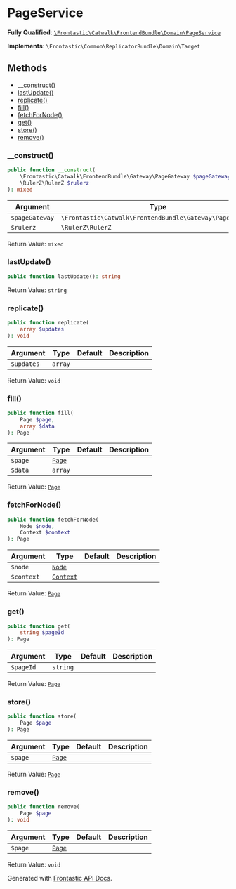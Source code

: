#  PageService

**Fully Qualified**: [`\Frontastic\Catwalk\FrontendBundle\Domain\PageService`](../../../../src/php/FrontendBundle/Domain/PageService.php)

**Implements**: `\Frontastic\Common\ReplicatorBundle\Domain\Target`

## Methods

* [__construct()](#__construct)
* [lastUpdate()](#lastupdate)
* [replicate()](#replicate)
* [fill()](#fill)
* [fetchForNode()](#fetchfornode)
* [get()](#get)
* [store()](#store)
* [remove()](#remove)

### __construct()

```php
public function __construct(
    \Frontastic\Catwalk\FrontendBundle\Gateway\PageGateway $pageGateway,
    \RulerZ\RulerZ $rulerz
): mixed
```

Argument|Type|Default|Description
--------|----|-------|-----------
`$pageGateway`|`\Frontastic\Catwalk\FrontendBundle\Gateway\PageGateway`||
`$rulerz`|`\RulerZ\RulerZ`||

Return Value: `mixed`

### lastUpdate()

```php
public function lastUpdate(): string
```

Return Value: `string`

### replicate()

```php
public function replicate(
    array $updates
): void
```

Argument|Type|Default|Description
--------|----|-------|-----------
`$updates`|`array`||

Return Value: `void`

### fill()

```php
public function fill(
    Page $page,
    array $data
): Page
```

Argument|Type|Default|Description
--------|----|-------|-----------
`$page`|[`Page`](Page.md)||
`$data`|`array`||

Return Value: [`Page`](Page.md)

### fetchForNode()

```php
public function fetchForNode(
    Node $node,
    Context $context
): Page
```

Argument|Type|Default|Description
--------|----|-------|-----------
`$node`|[`Node`](Node.md)||
`$context`|[`Context`](../../ApiCoreBundle/Domain/Context.md)||

Return Value: [`Page`](Page.md)

### get()

```php
public function get(
    string $pageId
): Page
```

Argument|Type|Default|Description
--------|----|-------|-----------
`$pageId`|`string`||

Return Value: [`Page`](Page.md)

### store()

```php
public function store(
    Page $page
): Page
```

Argument|Type|Default|Description
--------|----|-------|-----------
`$page`|[`Page`](Page.md)||

Return Value: [`Page`](Page.md)

### remove()

```php
public function remove(
    Page $page
): void
```

Argument|Type|Default|Description
--------|----|-------|-----------
`$page`|[`Page`](Page.md)||

Return Value: `void`

Generated with [Frontastic API Docs](https://github.com/FrontasticGmbH/apidocs).
